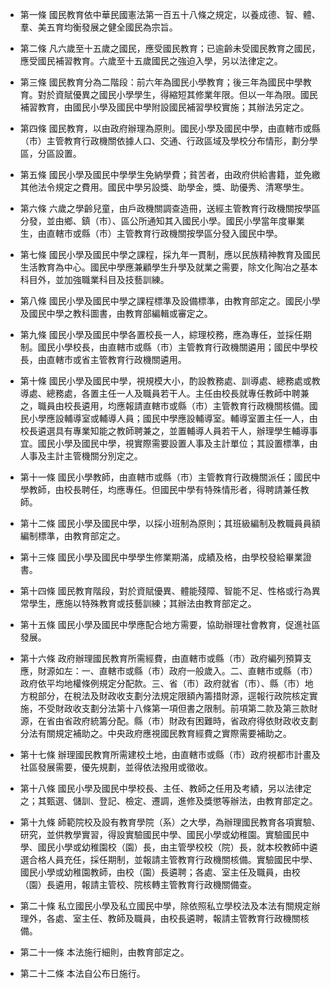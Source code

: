 * 第一條 國民教育依中華民國憲法第一百五十八條之規定，以養成德、智、體、&#32675;、美五育均衡發展之健全國民為宗旨。

* 第二條 凡六歲至十五歲之國民，應受國民教育；已逾齡未受國民教育之國民，應受國民補習教育。六歲至十五歲國民之強迫入學，另以法律定之。

* 第三條 國民教育分為二階段：前六年為國民小學教育；後三年為國民中學教育。對於資賦優異之國民小學學生，得縮短其修業年限。但以一年為限。國民補習教育，由國民小學及國民中學附設國民補習學校實施；其辦法另定之。

* 第四條 國民教育，以由政府辦理為原則。國民小學及國民中學，由直轄市或縣（市）主管教育行政機關依據人口、交通、行政區域及學校分布情形，劃分學區，分區設置。

* 第五條 國民小學及國民中學學生免納學費；貧苦者，由政府供給書籍，並免繳其他法令規定之費用。國民中學另設獎、助學金，獎、助優秀、清寒學生。

* 第六條 六歲之學齡兒童，由戶政機關調查造冊，送經主管教育行政機關按學區分發，並由鄉、鎮（市）、區公所通知其入國民小學。國民小學當年度畢業生，由直轄市或縣（市）主管教育行政機關按學區分發入國民中學。

* 第七條 國民小學及國民中學之課程，採九年一貫制，應以民族精神教育及國民生活教育為中心。國民中學應兼顧學生升學及就業之需要，除文化陶冶之基本科目外，並加強職業科目及技藝訓練。

* 第八條 國民小學及國民中學之課程標準及設備標準，由教育部定之。國民小學及國民中學之教科圖書，由教育部編輯或審定之。

* 第九條 國民小學及國民中學各置校長一人，綜理校務，應為專任，並採任期制。國民小學校長，由直轄市或縣（市）主管教育行政機關遴用；國民中學校長，由直轄市或省主管教育行政機關遴用。

* 第十條 國民小學及國民中學，視規模大小，酌設教務處、訓導處、總務處或教導處、總務處，各置主任一人及職員若干人。主任由校長就專任教師中聘兼之，職員由校長遴用，均應報請直轄市或縣（市）主管教育行政機關核備。國民小學應設輔導室或輔導人員；國民中學應設輔導室。輔導室置主任一人，由校長遴選具有專業知能之教師聘兼之，並置輔導人員若干人，辦理學生輔導事宜。國民小學及國民中學，視實際需要設置人事及主計單位；其設置標準，由人事及主計主管機關分別定之。

* 第十一條 國民小學教師，由直轄市或縣（市）主管教育行政機關派任；國民中學教師，由校長聘任，均應專任。但國民中學有特殊情形者，得聘請兼任教師。

* 第十二條 國民小學及國民中學，以採小班制為原則；其班級編制及教職員員額編制標準，由教育部定之。

* 第十三條 國民小學及國民中學學生修業期滿，成績及格，由學校發給畢業證書。

* 第十四條 國民教育階段，對於資賦優異、體能殘障、智能不足、性格或行為異常學生，應施以特殊教育或技藝訓練；其辦法由教育部定之。

* 第十五條 國民小學及國民中學應配合地方需要，協助辦理社會教育，促進社區發展。

* 第十六條 政府辦理國民教育所需經費，由直轄市或縣（市）政府編列預算支應，財源如左：一、直轄市或縣（市）政府一般歲入。二、直轄市或縣（市）政府依平均地權條例規定分配款。三、省（市）政府就省（市）、縣（市）地方稅部分，在稅法及財政收支劃分法規定限額內籌措財源，逕報行政院核定實施，不受財政收支劃分法第十八條第一項但書之限制。前項第二款及第三款財源，在省由省政府統籌分配。縣（市）財政有困難時，省政府得依財政收支劃分法有關規定補助之。中央政府應視國民教育經費之實際需要補助之。

* 第十七條 辦理國民教育所需建校土地，由直轄市或縣（市）政府視都市計畫及社區發展需要，優先規劃，並得依法撥用或徵收。

* 第十八條 國民小學及國民中學校長、主任、教師之任用及考績，另以法律定之；其甄選、儲訓、登記、檢定、遷調，進修及獎懲等辦法，由教育部定之。

* 第十九條 師範院校及設有教育學院（系）之大學，為辦理國民教育各項實驗、研究，並供教學實習，得設實驗國民中學、國民小學或幼稚園。實驗國民中學、國民小學或幼稚園校（園）長，由主管學校校（院）長，就本校教師中遴選合格人員充任，採任期制，並報請主管教育行政機關核備。實驗國民中學、國民小學或幼稚園教師，由校（園）長遴聘；各處、室主任及職員，由校（園）長遴用，報請主管校、院核轉主管教育行政機關備查。

* 第二十條 私立國民小學及私立國民中學，除依照私立學校法及本法有關規定辦理外，各處、室主任、教師及職員，由校長遴聘，報請主管教育行政機關核備。

* 第二十一條 本法施行細則，由教育部定之。

* 第二十二條 本法自公布日施行。

